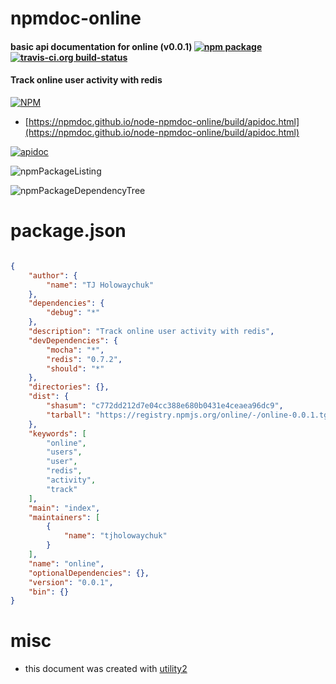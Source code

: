 # npmdoc-online

#### basic api documentation for  online (v0.0.1)  [![npm package](https://img.shields.io/npm/v/npmdoc-online.svg?style=flat-square)](https://www.npmjs.org/package/npmdoc-online) [![travis-ci.org build-status](https://api.travis-ci.org/npmdoc/node-npmdoc-online.svg)](https://travis-ci.org/npmdoc/node-npmdoc-online)

#### Track online user activity with redis

[![NPM](https://nodei.co/npm/online.png?downloads=true&downloadRank=true&stars=true)](https://www.npmjs.com/package/online)

- [https://npmdoc.github.io/node-npmdoc-online/build/apidoc.html](https://npmdoc.github.io/node-npmdoc-online/build/apidoc.html)

[![apidoc](https://npmdoc.github.io/node-npmdoc-online/build/screenCapture.buildCi.browser.%252Ftmp%252Fbuild%252Fapidoc.html.png)](https://npmdoc.github.io/node-npmdoc-online/build/apidoc.html)

![npmPackageListing](https://npmdoc.github.io/node-npmdoc-online/build/screenCapture.npmPackageListing.svg)

![npmPackageDependencyTree](https://npmdoc.github.io/node-npmdoc-online/build/screenCapture.npmPackageDependencyTree.svg)



# package.json

```json

{
    "author": {
        "name": "TJ Holowaychuk"
    },
    "dependencies": {
        "debug": "*"
    },
    "description": "Track online user activity with redis",
    "devDependencies": {
        "mocha": "*",
        "redis": "0.7.2",
        "should": "*"
    },
    "directories": {},
    "dist": {
        "shasum": "c772dd212d7e04cc388e680b0431e4ceaea96dc9",
        "tarball": "https://registry.npmjs.org/online/-/online-0.0.1.tgz"
    },
    "keywords": [
        "online",
        "users",
        "user",
        "redis",
        "activity",
        "track"
    ],
    "main": "index",
    "maintainers": [
        {
            "name": "tjholowaychuk"
        }
    ],
    "name": "online",
    "optionalDependencies": {},
    "version": "0.0.1",
    "bin": {}
}
```



# misc
- this document was created with [utility2](https://github.com/kaizhu256/node-utility2)
